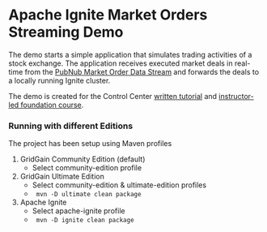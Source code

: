 # Apache Ignite Market Orders Streaming Demo

The demo starts a simple application that simulates trading activities of a stock exchange. The application receives executed
market deals in real-time from the
[PubNub Market Order Data Stream](https://www.pubnub.com/developers/realtime-data-streams/financial-securities-market-orders/)
and forwards the deals to a locally running Ignite cluster.

The demo is created for the Control Center [written tutorial](https://www.gridgain.com/docs/tutorials/management-monitoring/overview) and [instructor-led foundation course](https://www.gridgain.com/products/services/training/how-monitor-and-manage-apache-ignite-gridgain-control-center).

### Running with different Editions

The project has been setup using Maven profiles

1. GridGain Community Edition (default)
   - Select community-edition profile
2. GridGain Ultimate Edition
   - Select community-edition & ultimate-edition profiles
   - ``` mvn -D ultimate clean package```
3. Apache Ignite
   - Select apache-ignite profile
   - ``` mvn -D ignite clean package```